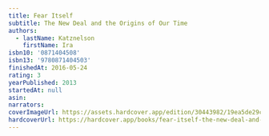 ```yaml
---
title: Fear Itself
subtitle: The New Deal and the Origins of Our Time
authors:
  - lastName: Katznelson
    firstName: Ira
isbn10: '0871404508'
isbn13: '9780871404503'
finishedAt: 2016-05-24
rating: 3
yearPublished: 2013
startedAt: null
asin:
narrators:
coverImageUrl: https://assets.hardcover.app/edition/30443982/19ea5de29c91922e212f9d55bed1493bf8e562b8.jpeg
hardcoverUrl: https://hardcover.app/books/fear-itself-the-new-deal-and-the-origins-of-our-time/editions/30443982
---
```

